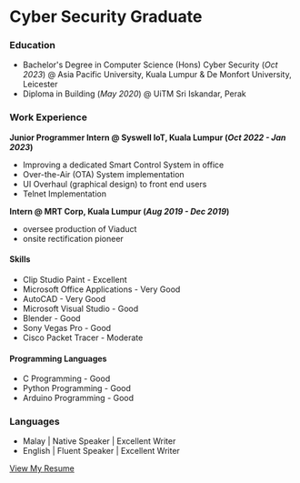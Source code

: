 # Cyber Security Graduate

### Education
- Bachelor's Degree in Computer Science (Hons) Cyber Security (_Oct 2023_) @ Asia Pacific University, Kuala Lumpur & De Monfort University, Leicester
- Diploma in Building (_May 2020_) @ UiTM Sri Iskandar, Perak

### Work Experience
**Junior Programmer Intern @ Syswell IoT, Kuala Lumpur (_Oct 2022 - Jan 2023_)**
- Improving a dedicated Smart Control System in office
- Over-the-Air (OTA) System implementation
- UI Overhaul (graphical design) to front end users 
- Telnet Implementation

**Intern @ MRT Corp, Kuala Lumpur (_Aug 2019 - Dec 2019_)**
- oversee production of Viaduct
- onsite rectification pioneer

#### Skills
- Clip Studio Paint - Excellent
- Microsoft Office Applications - Very Good
- AutoCAD - Very Good
- Microsoft Visual Studio - Good
- Blender - Good
- Sony Vegas Pro - Good
- Cisco Packet Tracer - Moderate

#### Programming Languages
- C Programming - Good
- Python Programming - Good
- Arduino Programming - Good

### Languages
- Malay | Native Speaker | Excellent Writer
- English | Fluent Speaker | Excellent Writer

[View My Resume](/assets/files/resume.html)
